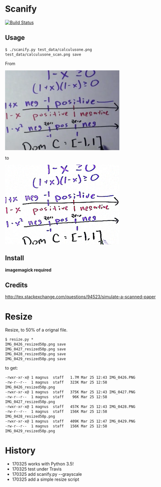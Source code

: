 Scanify
=========================================

[![Build Status](https://travis-ci.org/mmagnus/scanify.svg?branch=master)](https://travis-ci.org/mmagnus/scanify)

Usage
---------------------------------------

    $ ./scanify.py test_data/calculusone.png
    test_data/calculusone_scan.png save
    
From

![](test_data/calculusone.png)

to 

![](test_data/calculusone_scan.png)

Install
---------------------------------------

**imagemagick required**

Credits
---------------------------------------
http://tex.stackexchange.com/questions/94523/simulate-a-scanned-paper

Resize
=========================================

Resize, to 50% of a orignal file.
	
	$ resize.py *
	IMG_0426_resized50p.png save
    IMG_0427_resized50p.png save
    IMG_0428_resized50p.png save
    IMG_0429_resized50p.png save

to get:

    -rwxr-xr-x@ 1 magnus  staff   1.7M Mar 25 12:43 IMG_0426.PNG
    -rw-r--r--  1 magnus  staff   323K Mar 25 12:58 IMG_0426_resized50p.png
    -rwxr-xr-x@ 1 magnus  staff   375K Mar 25 12:43 IMG_0427.PNG
    -rw-r--r--  1 magnus  staff    96K Mar 25 12:58 IMG_0427_resized50p.png
    -rwxr-xr-x@ 1 magnus  staff   457K Mar 25 12:43 IMG_0428.PNG
    -rw-r--r--  1 magnus  staff   156K Mar 25 12:58 IMG_0428_resized50p.png
    -rwxr-xr-x@ 1 magnus  staff   409K Mar 25 12:47 IMG_0429.PNG
    -rw-r--r--  1 magnus  staff   156K Mar 25 12:58 IMG_0429_resized50p.png

History
=========================================

- 170325 works with Python 3.5!
- 170325 test under Travis
- 170325 add scanify.py --grayscale
- 170325 add a simple resize script
